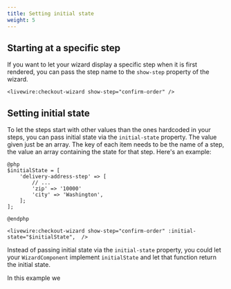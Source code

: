 ```yaml
---
title: Setting initial state
weight: 5
---
```


## Starting at a specific step

If you want to let your wizard display a specific step when it is first rendered, you can pass the step name to the `show-step` property of the wizard.

```blade
<livewire:checkout-wizard show-step="confirm-order" />
```

## Setting initial state

To let the steps start with other values than the ones hardcoded in your steps, you can pass initial state via the `initial-state` property. The value given just be an array. The key of each item needs to be the name of a step, the value an array containing the state for that step. Here's an example:

```blade
@php
$initialState = [
    'delivery-address-step' => [
        // ...
        'zip' => '10000'
        'city' => 'Washington',
    ];  
];

@endphp

<livewire:checkout-wizard show-step="confirm-order" :initial-state="$initialState",  />
```

Instead of passing initial state via the `initial-state` property, you could let your `WizardComponent` implement 
`initialState` and let that function return the initial state.

In this example we 



